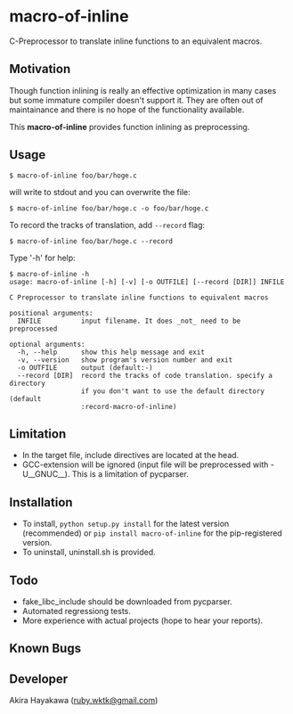 # macro-of-inline

C-Preprocessor to translate inline functions to an equivalent macros.

## Motivation

Though function inlining is really an effective optimization in many cases
but some immature compiler doesn't support it.
They are often out of maintainance and there is no hope
of the functionality available.

This **macro-of-inline** provides function inlining as preprocessing.

## Usage

```
$ macro-of-inline foo/bar/hoge.c
```

will write to stdout and you can overwrite the file:


```
$ macro-of-inline foo/bar/hoge.c -o foo/bar/hoge.c
```

To record the tracks of translation, add `--record` flag:

```
$ macro-of-inline foo/bar/hoge.c --record
```

Type '-h' for help:

```
$ macro-of-inline -h
usage: macro-of-inline [-h] [-v] [-o OUTFILE] [--record [DIR]] INFILE

C Preprocessor to translate inline functions to equivalent macros

positional arguments:
  INFILE          input filename. It does _not_ need to be preprocessed

optional arguments:
  -h, --help      show this help message and exit
  -v, --version   show program's version number and exit
  -o OUTFILE      output (default:-)
  --record [DIR]  record the tracks of code translation. specify a directory
                  if you don't want to use the default directory (default
                  :record-macro-of-inline)
```

## Limitation

- In the target file, include directives are located at the head.
- GCC-extension will be ignored (input file will be preprocessed with -U\_\_GNUC\_\_). This is a limitation of pycparser.

## Installation

- To install, `python setup.py install` for the latest version (recommended) or `pip install macro-of-inline` for the pip-registered version.
- To uninstall, uninstall.sh is provided.

## Todo

- fake\_libc\_include should be downloaded from pycparser.
- Automated regressiong tests. 
- More experience with actual projects (hope to hear your reports).

## Known Bugs

## Developer

Akira Hayakawa (ruby.wktk@gmail.com)
